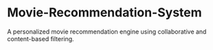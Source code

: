 # Movie-Recommendation-System
A personalized movie recommendation engine using collaborative and content-based filtering.
